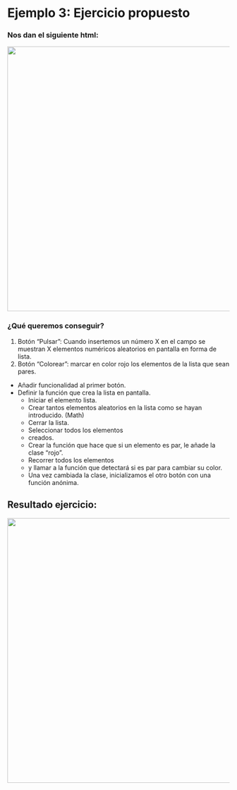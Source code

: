 # Ejemplo 3: Ejercicio propuesto

### Nos dan el siguiente html:

<p align="center">
  <img src="https://github.com/user-attachments/assets/1c1662b4-b1fc-43a2-89c4-66a625523ffc" width=600>
</p>

### ¿Qué queremos conseguir?

1. Botón “Pulsar”: Cuando insertemos un número X en el campo se muestran X elementos numéricos aleatorios en pantalla en forma de lista.
2. Botón “Colorear”: marcar en color rojo los elementos de la lista que sean pares.

* Añadir funcionalidad al primer botón.
* Definir la función que crea la lista en pantalla.
  * Iniciar el elemento lista.
  * Crear tantos elementos aleatorios en la lista como se hayan introducido. (Math)
  * Cerrar la lista.
  * Seleccionar todos los elementos <li> creados.
  * Crear la función que hace que si un elemento es par, le añade la clase “rojo”.
  * Recorrer todos los elementos <li> y llamar a la función que detectará si es par para cambiar su color.
  * Una vez cambiada la clase, inicializamos el otro botón con una función anónima.

## Resultado ejercicio:
<p align="center">
  <img src="https://github.com/user-attachments/assets/d9809433-d1a7-424a-a375-3b3bcbd53730" width=600>
</p>
